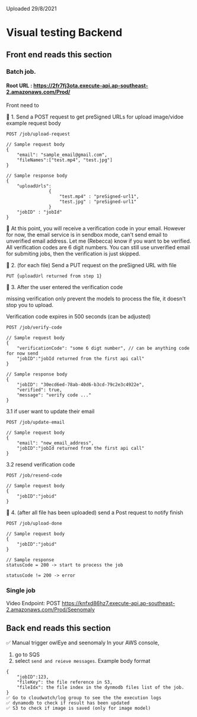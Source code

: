 Uploaded 29/8/2021

# Visual testing Backend

## Front end reads this section

### Batch job.

#### Root URL : https://2fr7fj3ota.execute-api.ap-southeast-2.amazonaws.com/Prod/

Front need to

🔵 1. Send a POST request to get preSigned URLs for upload image/vidoe
example request body

```
POST /job/upload-request

// Sample request body
{
    "email": "sample_email@gmail.com",
    "fileNames":["test.mp4", "test.jpg"]
}

// Sample response body 
{
    "uploadUrls":
                { 
                    "test.mp4" : "preSigned-url1",
                    "test.jpg" : "preSigned-url1"
                }
    "jobID" : "jobId"
}
```

📧 At this point, you will receive a verification code in your email. However for now, the email service is in sendbox mode, can't send email to unverified email address. Let me (Rebecca) know if you want to be verified.  All verification codes are 6 digit numbers. You can still use unverified email for submiting jobs, then the verification is just skipped. 

🔵 2. (for each file) Send a PUT request on the preSigned URL with file

```
PUT {uploadUrl returned from step 1}
```

🔴 3. After the user entered the verification code 

missing verification only prevent the models to process the file, it doesn't stop you to upload.

Verification code expires in 500 seconds (can be adjusted)
```
POST /job/verify-code

// Sample request body
{
    "verificationCode": "some 6 digt number", // can be anything code for now send 
    "jobID":"jobId returned from the first api call"
}

// Sample response body 
{
    "jobID": "30ecd6ed-78ab-40d6-b3cd-79c2e3c4922e",
    "verified": true,
    "message": "verify code ..."
}
```

3.1 if user want to update their email 
```
POST /job/update-email

// Sample request body
{
    "email": "new_email_address",
    "jobID":"jobId returned from the first api call"
}
```

3.2 resend verification code
```
POST /job/resend-code

// Sample request body
{
    "jobID":"jobid"
}
```

🔵 4. (after all file has been uploaded) send a Post request to notify finish 
```
POST /job/upload-done

// Sample request body
{
    "jobID":"jobid"
}

// Sample response 
statusCode = 200 -> start to process the job

statusCode != 200 -> error
```

### Single job

Video Endpoint: POST https://knfxd86hz7.execute-api.ap-southeast-2.amazonaws.com/Prod/Seenomaly

## Back end reads this section

✅ Manual trigger owlEye and seenomaly
In your AWS console,

1. go to SQS
2. select `send and reieve messages`.
   Example body format

```
{
    "jobID":123,
    "fileKey": the file reference in S3,
    "fileIdx": the file index in the dynmodb files list of the job.
}
✅ Go to cloudwatch/log group to see the the execution logs
✅ dynamodb to check if result has been updated
✅ S3 to check if image is saved (only for image model)

```